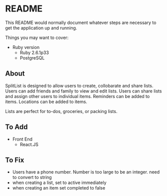 # README

This README would normally document whatever steps are necessary to get the
application up and running.

Things you may want to cover:

* Ruby version
    * Ruby 2.6.1p33
    * PostgreSQL


## About 

SplitList is designed to allow users to create, collobarate and share lists. Users can add friends and family to view and edit lists. Users can share lists and assign other users to individual items. Reminders can be added to items. Locations can be added to items. 

Lists are perfect for to-dos, groceries, or packing lists. 



## To Add
* Front End
    * React.JS

## To Fix
* Users have a phone number. Number is too large to be an integer. need to convert to string
* when creating a list, set to active immediately
* when creating an item set completed to false
